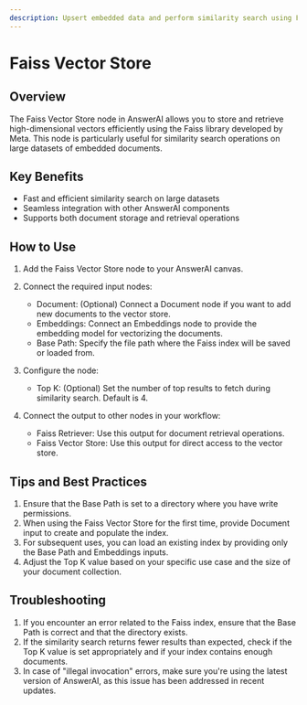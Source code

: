 ```yaml
---
description: Upsert embedded data and perform similarity search using Faiss library from Meta
---
```


# Faiss Vector Store

## Overview

The Faiss Vector Store node in AnswerAI allows you to store and retrieve high-dimensional vectors efficiently using the Faiss library developed by Meta. This node is particularly useful for similarity search operations on large datasets of embedded documents.

## Key Benefits

- Fast and efficient similarity search on large datasets
- Seamless integration with other AnswerAI components
- Supports both document storage and retrieval operations

## How to Use

1. Add the Faiss Vector Store node to your AnswerAI canvas.
2. Connect the required input nodes:
   - Document: (Optional) Connect a Document node if you want to add new documents to the vector store.
   - Embeddings: Connect an Embeddings node to provide the embedding model for vectorizing the documents.
   - Base Path: Specify the file path where the Faiss index will be saved or loaded from.

3. Configure the node:
   - Top K: (Optional) Set the number of top results to fetch during similarity search. Default is 4.

4. Connect the output to other nodes in your workflow:
   - Faiss Retriever: Use this output for document retrieval operations.
   - Faiss Vector Store: Use this output for direct access to the vector store.

<!-- TODO: Add a screenshot of the Faiss Vector Store node with its inputs and outputs connected -->

## Tips and Best Practices

1. Ensure that the Base Path is set to a directory where you have write permissions.
2. When using the Faiss Vector Store for the first time, provide Document input to create and populate the index.
3. For subsequent uses, you can load an existing index by providing only the Base Path and Embeddings inputs.
4. Adjust the Top K value based on your specific use case and the size of your document collection.

## Troubleshooting

1. If you encounter an error related to the Faiss index, ensure that the Base Path is correct and that the directory exists.
2. If the similarity search returns fewer results than expected, check if the Top K value is set appropriately and if your index contains enough documents.
3. In case of "illegal invocation" errors, make sure you're using the latest version of AnswerAI, as this issue has been addressed in recent updates.

<!-- TODO: Add a screenshot showing the configuration panel of the Faiss Vector Store node -->